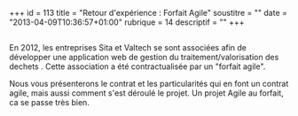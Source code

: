 +++
id = 113
title = "Retour d'expérience : Forfait Agile"
soustitre = ""
date = "2013-04-09T10:36:57+01:00"
rubrique = 14
descriptif = ""
+++

<h2></h2>
En 2012, les entreprises Sita et Valtech se sont associées afin de développer une application web de gestion du traitement/valorisation des dechets . Cette association a été contractualisée par un "forfait agile". 

Nous vous présenterons le contrat et les particularités qui en font un contrat agile, mais aussi comment s'est déroulé le projet. Un projet Agile au forfait, ca se passe très bien.